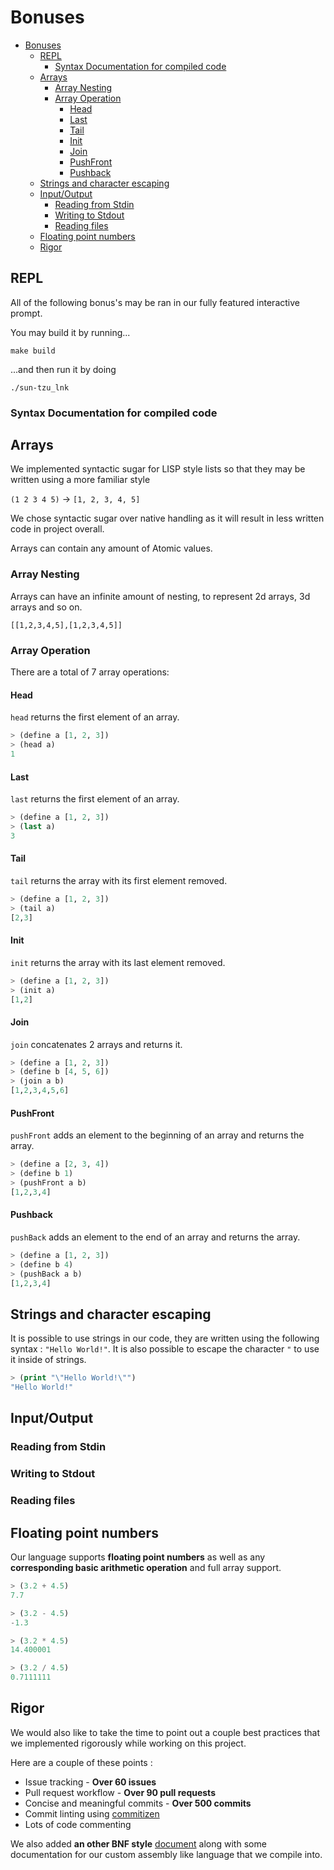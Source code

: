 
# Bonuses

- [Bonuses](#bonuses)
  - [REPL](#repl)
    - [Syntax Documentation for compiled code](#syntax-documentation-for-compiled-code)
  - [Arrays](#arrays)
    - [Array Nesting](#array-nesting)
    - [Array Operation](#array-operation)
      - [Head](#head)
      - [Last](#last)
      - [Tail](#tail)
      - [Init](#init)
      - [Join](#join)
      - [PushFront](#pushfront)
      - [Pushback](#pushback)
  - [Strings and character escaping](#strings-and-character-escaping)
  - [Input/Output](#inputoutput)
    - [Reading from Stdin](#reading-from-stdin)
    - [Writing to Stdout](#writing-to-stdout)
    - [Reading files](#reading-files)
  - [Floating point numbers](#floating-point-numbers)
  - [Rigor](#rigor)


## REPL

All of the following bonus's may be ran in our fully featured interactive prompt.

You may build it by running...

```
make build
```

...and then run it by doing

```
./sun-tzu_lnk
```

### Syntax Documentation for compiled code

## Arrays

We implemented syntactic sugar for LISP style lists so that they may be written using a more familiar style

`(1 2 3 4 5)` -> `[1, 2, 3, 4, 5]`

We chose syntactic sugar over native handling as it will result in less written code in project overall.

Arrays can contain any amount of Atomic values.

###  Array Nesting

Arrays can have an infinite amount of nesting, to represent 2d arrays, 3d arrays and so on.

`[[1,2,3,4,5],[1,2,3,4,5]]`

### Array Operation

There are a total of 7 array operations:

#### Head

`head` returns the first element of an array.

```lisp
> (define a [1, 2, 3])
> (head a)
1
```

#### Last

`last` returns the first element of an array.

```lisp
> (define a [1, 2, 3])
> (last a)
3
```

#### Tail

`tail` returns the array with its first element removed.

```lisp
> (define a [1, 2, 3])
> (tail a)
[2,3]
```

#### Init

`init` returns the array with its last element removed.

```lisp
> (define a [1, 2, 3])
> (init a)
[1,2]
```

#### Join

`join` concatenates 2 arrays and returns it.

```lisp
> (define a [1, 2, 3])
> (define b [4, 5, 6])
> (join a b)
[1,2,3,4,5,6]
```

#### PushFront

`pushFront` adds an element to the beginning of an array and returns the array.

```lisp
> (define a [2, 3, 4])
> (define b 1)
> (pushFront a b)
[1,2,3,4]
```

#### Pushback

`pushBack` adds an element to the end of an array and returns the array.

```lisp
> (define a [1, 2, 3])
> (define b 4)
> (pushBack a b)
[1,2,3,4]
```

## Strings and character escaping

It is possible to use strings in our code, they are written using the following syntax : `"Hello World!"`. It is also possible to escape the character `"` to use it inside of strings.

```lisp
> (print "\"Hello World!\"")
"Hello World!"
```


## Input/Output

### Reading from Stdin

### Writing to Stdout
### Reading files

## Floating point numbers

Our language supports **floating point numbers** as well as any **corresponding basic arithmetic operation** and full array support.

```lisp
> (3.2 + 4.5)
7.7
```


```lisp
> (3.2 - 4.5)
-1.3
```


```lisp
> (3.2 * 4.5)
14.400001
```


```lisp
> (3.2 / 4.5)
0.7111111
```

## Rigor

We would also like to take the time to point out a couple best practices that we implemented rigorously while working on this project.

Here are a couple of these points :

- Issue tracking - **Over 60 issues**
- Pull request workflow - **Over 90 pull requests**
- Concise and meaningful commits - **Over 500 commits**
- Commit linting using [commitizen](https://github.com/commitizen/cz-cli)
- Lots of code commenting

We also added **an other BNF style** [document](compiled-syntax-description.md) along with some documentation for our custom assembly like language that we compile into.